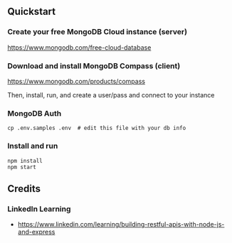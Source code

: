 ## Quickstart

### Create your free MongoDB Cloud instance (server)

https://www.mongodb.com/free-cloud-database

### Download and install MongoDB Compass (client)

https://www.mongodb.com/products/compass

Then, install, run, and create a user/pass and connect to your instance

### MongoDB Auth

```
cp .env.samples .env  # edit this file with your db info
```

### Install and run

```
npm install
npm start
```

## Credits

### LinkedIn Learning

- https://www.linkedin.com/learning/building-restful-apis-with-node-js-and-express
